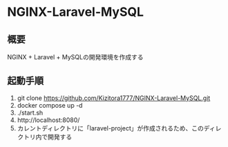# NGINX-Laravel-MySQL

## 概要

NGINX + Laravel + MySQLの開発環境を作成する

## 起動手順

1. git clone https://github.com/Kizitora1777/NGINX-Laravel-MySQL.git
2. docker compose up -d
3. ./start.sh
4. http://localhost:8080/
5. カレントディレクトリに「laravel-project」が作成されるため、このディレクトリ内で開発する
